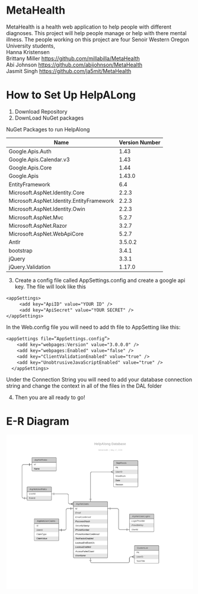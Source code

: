 # MetaHealth
MetaHealth is a health web application to help people with different diagnoses.
This project will help people manage or help with there mental illness.
The people working on this project are four Senoir Western Oregon University students,
<br/> 
Hanna Kristensen <br /> 
Brittany Miller 
https://github.com/millabilla/MetaHealth <br /> 
Abi Johnson
https://github.com/abijohnson/MetaHealth <br /> 
Jasmit Singh
https://github.com/ja5mit/MetaHealth <br /> 

# How to Set Up HelpALong
1. Download Repository
2. DownLoad NuGet packages

NuGet Packages to run HelpAlong

|Name| Version Number|
|------|-------------|
| Google.Apis.Auth | 1.43 |
| Google.Apis.Calendar.v3 | 1.43 |
| Google.Apis.Core | 1.44 |
| Google.Apis | 1.43.0 |
| EntityFramework | 6.4 |
| Microsoft.AspNet.Identity.Core | 2.2.3 |
| Microsoft.AspNet.Identity.EntityFramework | 2.2.3 |
| Microsoft.AspNet.Identity.Owin | 2.2.3 |
| Microsoft.AspNet.Mvc | 5.2.7 |
| Microsoft.AspNet.Razor | 3.2.7 |
| Microsoft.AspNet.WebApiCore | 5.2.7 |
| Antlr | 3.5.0.2 |
| bootstrap | 3.4.1 |
| jQuery | 3.3.1 |
| jQuery.Validation | 1.17.0 |


3. Create a config file called AppSettings.config and create a google api key. The file will look like this
```
<appSettings>
 	 <add key="ApiID" value="YOUR ID" />
 	 <add key="ApiSecret" value="YOUR SECRET" />
</appSettings>
```
In the Web.config file you will need to add th file to AppSetting like this:
```  
<appSettings file=”AppSettings.config”>
    <add key="webpages:Version" value="3.0.0.0" />
    <add key="webpages:Enabled" value="false" />
    <add key="ClientValidationEnabled" value="true" />
    <add key="UnobtrusiveJavaScriptEnabled" value="true" />
  </appSettings>
```

Under the Connection String you will need to add your database connection string and change the context in all of the files in the DAL folder

4. Then you are all ready to go!

# E-R Diagram
![E-R Diagram](/Team%20Info/E-R-Diagram.PNG)

